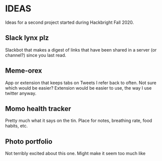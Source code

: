 # IDEAS

Ideas for a second project started during Hackbright Fall 2020.

## Slack lynx plz  

Slackbot that makes a digest of links that have been shared in a server (or channel?) since you last read.

## Meme-orex

App or extension that keeps tabs on Tweets I refer back to often. Not sure which would be easier? Extension would be easier to use, the way I use twitter anyway.

## Momo health tracker

Pretty much what it says on the tin. Place for notes, breathing rate, food habits, etc.

## Photo portfolio

Not terribly excited about this one. Might make it seem too much like 
